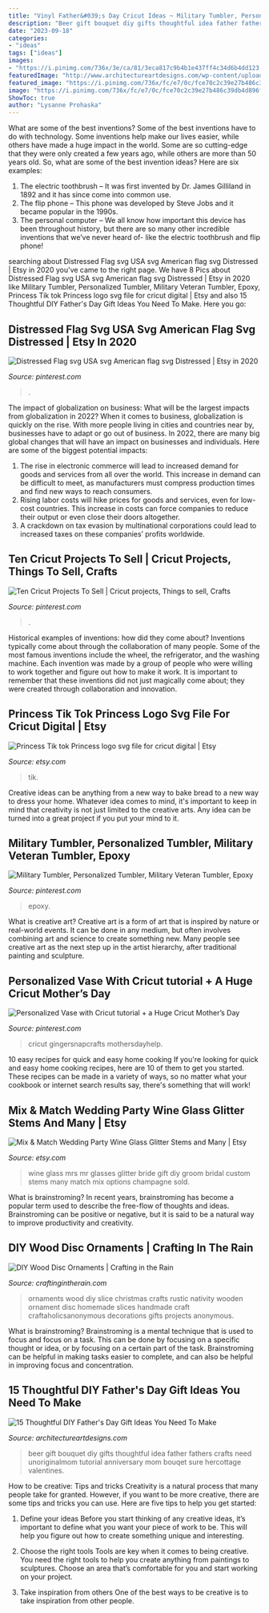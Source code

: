 ```yaml
---
title: "Vinyl Father&#039;s Day Cricut Ideas ~ Military Tumbler, Personalized Tumbler, Military Veteran Tumbler, Epoxy"
description: "Beer gift bouquet diy gifts thoughtful idea father fathers crafts need unoriginalmom tutorial anniversary mom bouqet sure hercottage valentines"
date: "2023-09-18"
categories:
- "ideas"
tags: ["ideas"]
images:
- "https://i.pinimg.com/736x/3e/ca/81/3eca817c9b4b1e437ff4c34d6b4dd123.jpg"
featuredImage: "http://www.architectureartdesigns.com/wp-content/uploads/2019/05/15-Thoughtful-DIY-Fathers-Day-Gift-Ideas-You-Need-To-Make-7.jpg"
featured_image: "https://i.pinimg.com/736x/fc/e7/0c/fce70c2c39e27b486c39db4d896fcc9b.jpg"
image: "https://i.pinimg.com/736x/fc/e7/0c/fce70c2c39e27b486c39db4d896fcc9b.jpg"
ShowToc: true
author: "Lysanne Prohaska"
---
```



What are some of the best inventions?
Some of the best inventions have to do with technology. Some inventions help make our lives easier, while others have made a huge impact in the world. Some are so cutting-edge that they were only created a few years ago, while others are more than 50 years old. So, what are some of the best invention ideas? Here are six examples: 
1) The electric toothbrush – It was first invented by Dr. James Gilliland in 1892 and it has since come into common use.
2) The flip phone – This phone was developed by Steve Jobs and it became popular in the 1990s.
3) The personal computer – We all know how important this device has been throughout history, but there are so many other incredible inventions that we’ve never heard of- like the electric toothbrush and flip phone!

	

		
searching about Distressed Flag svg USA svg American flag svg Distressed | Etsy in 2020 you've came to the right page. We have 8 Pics about Distressed Flag svg USA svg American flag svg Distressed | Etsy in 2020 like Military Tumbler, Personalized Tumbler, Military Veteran Tumbler, Epoxy, Princess Tik tok Princess logo svg file for cricut digital | Etsy and also 15 Thoughtful DIY Father&#039;s Day Gift Ideas You Need To Make. Here you go:
		
    
## Distressed Flag Svg USA Svg American Flag Svg Distressed | Etsy In 2020

<img loading=lazy src="https://i.pinimg.com/736x/fc/e7/0c/fce70c2c39e27b486c39db4d896fcc9b.jpg" onerror="this.onerror=null;this.src='https://tse2.mm.bing.net/th?id=OIP.TdHQBpxTxq9IXRs2_8A5VwHaFj&amp;pid=15.1';" alt="Distressed Flag svg USA svg American flag svg Distressed | Etsy in 2020">

_Source: pinterest.com_

>. 

	

The impact of globalization on business: What will be the largest impacts from globalization in 2022?
When it comes to business, globalization is quickly on the rise. With more people living in cities and countries near by, businesses have to adapt or go out of business. In 2022, there are many big global changes that will have an impact on businesses and individuals. Here are some of the biggest potential impacts: 
1) The rise in electronic commerce will lead to increased demand for goods and services from all over the world. This increase in demand can be difficult to meet, as manufacturers must compress production times and find new ways to reach consumers. 
2) Rising labor costs will hike prices for goods and services, even for low-cost countries. This increase in costs can force companies to reduce their output or even close their doors altogether. 
3) A crackdown on tax evasion by multinational corporations could lead to increased taxes on these companies’ profits worldwide.

    
## Ten Cricut Projects To Sell | Cricut Projects, Things To Sell, Crafts

<img loading=lazy src="https://i.pinimg.com/736x/74/f3/48/74f3486773f612f64573f7176d94ed8a.jpg" onerror="this.onerror=null;this.src='https://tse4.mm.bing.net/th?id=OIP.g6ayLrlze3t5-SchKk_uNwHaPG&amp;pid=15.1';" alt="Ten Cricut Projects To Sell | Cricut projects, Things to sell, Crafts">

_Source: pinterest.com_

>. 

	

Historical examples of inventions: how did they come about?
Inventions typically come about through the collaboration of many people. Some of the most famous inventions include the wheel, the refrigerator, and the washing machine. Each invention was made by a group of people who were willing to work together and figure out how to make it work. It is important to remember that these inventions did not just magically come about; they were created through collaboration and innovation.

    
## Princess Tik Tok Princess Logo Svg File For Cricut Digital | Etsy

<img loading=lazy src="https://i.etsystatic.com/24478728/r/il/b96ba3/3082272372/il_1588xN.3082272372_a4wd.jpg" onerror="this.onerror=null;this.src='https://tse2.mm.bing.net/th?id=OIP.ldN2Fkt4BDA0cdyJ5mGvsgHaF1&amp;pid=15.1';" alt="Princess Tik tok Princess logo svg file for cricut digital | Etsy">

_Source: etsy.com_

>tik. 

	

Creative ideas can be anything from a new way to bake bread to a new way to dress your home. Whatever idea comes to mind, it's important to keep in mind that creativity is not just limited to the creative arts. Any idea can be turned into a great project if you put your mind to it.

    
## Military Tumbler, Personalized Tumbler, Military Veteran Tumbler, Epoxy

<img loading=lazy src="https://i.pinimg.com/736x/3e/ca/81/3eca817c9b4b1e437ff4c34d6b4dd123.jpg" onerror="this.onerror=null;this.src='https://tse3.mm.bing.net/th?id=OIP.dr5xpJBxxJ9RnFhBisVE4QHaJ3&amp;pid=15.1';" alt="Military Tumbler, Personalized Tumbler, Military Veteran Tumbler, Epoxy">

_Source: pinterest.com_

>epoxy. 

	

What is creative art?
Creative art is a form of art that is inspired by nature or real-world events. It can be done in any medium, but often involves combining art and science to create something new. Many people see creative art as the next step up in the artist hierarchy, after traditional painting and sculpture.

    
## Personalized Vase With Cricut tutorial + A Huge Cricut Mother’s Day

<img loading=lazy src="https://i.pinimg.com/736x/53/c7/f6/53c7f681664b0a6209576edfdd6959ca.jpg" onerror="this.onerror=null;this.src='https://tse4.mm.bing.net/th?id=OIP.OsVgThjrepTrYyNK3yUlJwHaK5&amp;pid=15.1';" alt="Personalized Vase with Cricut tutorial + a Huge Cricut Mother’s Day">

_Source: pinterest.com_

>cricut gingersnapcrafts mothersdayhelp. 

	

10 easy recipes for quick and easy home cooking
If you're looking for quick and easy home cooking recipes, here are 10 of them to get you started. These recipes can be made in a variety of ways, so no matter what your cookbook or internet search results say, there's something that will work!

    
## Mix &amp; Match Wedding Party Wine Glass Glitter Stems And Many | Etsy

<img loading=lazy src="https://i.etsystatic.com/9475589/r/il/b08ede/1237219407/il_794xN.1237219407_k8na.jpg" onerror="this.onerror=null;this.src='https://tse2.mm.bing.net/th?id=OIP.q6lY-s7hWYMoL8XA6qNjbwHaJ4&amp;pid=15.1';" alt="Mix &amp; Match Wedding Party Wine Glass Glitter Stems and Many | Etsy">

_Source: etsy.com_

>wine glass mrs mr glasses glitter bride gift diy groom bridal custom stems many match mix options champagne sold. 

	

What is brainstroming?
In recent years, brainstroming has become a popular term used to describe the free-flow of thoughts and ideas. Brainstroming can be positive or negative, but it is said to be a natural way to improve productivity and creativity.

    
## DIY Wood Disc Ornaments | Crafting In The Rain

<img loading=lazy src="http://www.craftaholicsanonymous.net/wp-content/uploads/2013/12/DIY-Wood-Slice-Ornaments.jpg" onerror="this.onerror=null;this.src='https://tse2.mm.bing.net/th?id=OIP.Omxf4X5q3LMPojVYqb0CjwHaMW&amp;pid=15.1';" alt="DIY Wood Disc Ornaments | Crafting in the Rain">

_Source: craftingintherain.com_

>ornaments wood diy slice christmas crafts rustic nativity wooden ornament disc homemade slices handmade craft craftaholicsanonymous decorations gifts projects anonymous. 

	

What is brainstroming? Brainstroming is a mental technique that is used to focus and focus on a task. This can be done by focusing on a specific thought or idea, or by focusing on a certain part of the task. Brainstroming can be helpful in making tasks easier to complete, and can also be helpful in improving focus and concentration.

    
## 15 Thoughtful DIY Father&#039;s Day Gift Ideas You Need To Make

<img loading=lazy src="http://www.architectureartdesigns.com/wp-content/uploads/2019/05/15-Thoughtful-DIY-Fathers-Day-Gift-Ideas-You-Need-To-Make-7.jpg" onerror="this.onerror=null;this.src='https://tse1.mm.bing.net/th?id=OIP.OM05Wzlr_dDS8wBSeiJCowHaOM&amp;pid=15.1';" alt="15 Thoughtful DIY Father&#039;s Day Gift Ideas You Need To Make">

_Source: architectureartdesigns.com_

>beer gift bouquet diy gifts thoughtful idea father fathers crafts need unoriginalmom tutorial anniversary mom bouqet sure hercottage valentines. 

	

How to be creative: Tips and tricks
Creativity is a natural process that many people take for granted. However, if you want to be more creative, there are some tips and tricks you can use. Here are five tips to help you get started:
1. Define your ideas
Before you start thinking of any creative ideas, it’s important to define what you want your piece of work to be. This will help you figure out how to create something unique and interesting.

2. Choose the right tools
Tools are key when it comes to being creative. You need the right tools to help you create anything from paintings to sculptures. Choose an area that’s comfortable for you and start working on your project.
3. Take inspiration from others
One of the best ways to be creative is to take inspiration from other people.

